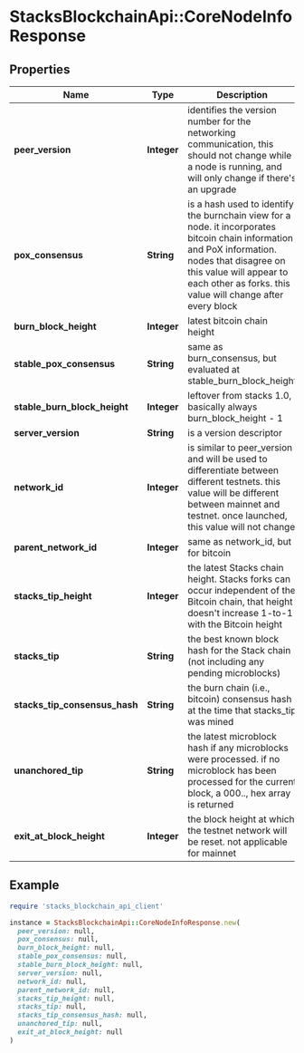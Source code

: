# StacksBlockchainApi::CoreNodeInfoResponse

## Properties

| Name | Type | Description | Notes |
| ---- | ---- | ----------- | ----- |
| **peer_version** | **Integer** | identifies the version number for the networking communication, this should not change while a node is running, and will only change if there&#39;s an upgrade |  |
| **pox_consensus** | **String** | is a hash used to identify the burnchain view for a node. it incorporates bitcoin chain information and PoX information. nodes that disagree on this value will appear to each other as forks. this value will change after every block |  |
| **burn_block_height** | **Integer** | latest bitcoin chain height |  |
| **stable_pox_consensus** | **String** | same as burn_consensus, but evaluated at stable_burn_block_height |  |
| **stable_burn_block_height** | **Integer** | leftover from stacks 1.0, basically always burn_block_height - 1 |  |
| **server_version** | **String** | is a version descriptor |  |
| **network_id** | **Integer** | is similar to peer_version and will be used to differentiate between different testnets. this value will be different between mainnet and testnet. once launched, this value will not change |  |
| **parent_network_id** | **Integer** | same as network_id, but for bitcoin |  |
| **stacks_tip_height** | **Integer** | the latest Stacks chain height. Stacks forks can occur independent of the Bitcoin chain, that height doesn&#39;t increase 1-to-1 with the Bitcoin height |  |
| **stacks_tip** | **String** | the best known block hash for the Stack chain (not including any pending microblocks) |  |
| **stacks_tip_consensus_hash** | **String** | the burn chain (i.e., bitcoin) consensus hash at the time that stacks_tip was mined |  |
| **unanchored_tip** | **String** | the latest microblock hash if any microblocks were processed. if no microblock has been processed for the current block, a 000.., hex array is returned |  |
| **exit_at_block_height** | **Integer** | the block height at which the testnet network will be reset. not applicable for mainnet |  |

## Example

```ruby
require 'stacks_blockchain_api_client'

instance = StacksBlockchainApi::CoreNodeInfoResponse.new(
  peer_version: null,
  pox_consensus: null,
  burn_block_height: null,
  stable_pox_consensus: null,
  stable_burn_block_height: null,
  server_version: null,
  network_id: null,
  parent_network_id: null,
  stacks_tip_height: null,
  stacks_tip: null,
  stacks_tip_consensus_hash: null,
  unanchored_tip: null,
  exit_at_block_height: null
)
```

